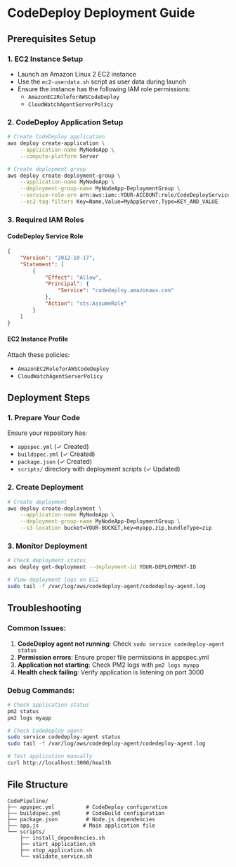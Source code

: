 # CodeDeploy Deployment Guide

## Prerequisites Setup

### 1. EC2 Instance Setup
- Launch an Amazon Linux 2 EC2 instance
- Use the `ec2-userdata.sh` script as user data during launch
- Ensure the instance has the following IAM role permissions:
  - `AmazonEC2RoleforAWSCodeDeploy`
  - `CloudWatchAgentServerPolicy`

### 2. CodeDeploy Application Setup
```bash
# Create CodeDeploy application
aws deploy create-application \
    --application-name MyNodeApp \
    --compute-platform Server

# Create deployment group
aws deploy create-deployment-group \
    --application-name MyNodeApp \
    --deployment-group-name MyNodeApp-DeploymentGroup \
    --service-role-arn arn:aws:iam::YOUR-ACCOUNT:role/CodeDeployServiceRole \
    --ec2-tag-filters Key=Name,Value=MyAppServer,Type=KEY_AND_VALUE
```

### 3. Required IAM Roles

#### CodeDeploy Service Role
```json
{
    "Version": "2012-10-17",
    "Statement": [
        {
            "Effect": "Allow",
            "Principal": {
                "Service": "codedeploy.amazonaws.com"
            },
            "Action": "sts:AssumeRole"
        }
    ]
}
```

#### EC2 Instance Profile
Attach these policies:
- `AmazonEC2RoleforAWSCodeDeploy`
- `CloudWatchAgentServerPolicy`

## Deployment Steps

### 1. Prepare Your Code
Ensure your repository has:
- `appspec.yml` (✓ Created)
- `buildspec.yml` (✓ Created)
- `package.json` (✓ Created)
- `scripts/` directory with deployment scripts (✓ Updated)

### 2. Create Deployment
```bash
# Create deployment
aws deploy create-deployment \
    --application-name MyNodeApp \
    --deployment-group-name MyNodeApp-DeploymentGroup \
    --s3-location bucket=YOUR-BUCKET,key=myapp.zip,bundleType=zip
```

### 3. Monitor Deployment
```bash
# Check deployment status
aws deploy get-deployment --deployment-id YOUR-DEPLOYMENT-ID

# View deployment logs on EC2
sudo tail -f /var/log/aws/codedeploy-agent/codedeploy-agent.log
```

## Troubleshooting

### Common Issues:
1. **CodeDeploy agent not running**: Check `sudo service codedeploy-agent status`
2. **Permission errors**: Ensure proper file permissions in appspec.yml
3. **Application not starting**: Check PM2 logs with `pm2 logs myapp`
4. **Health check failing**: Verify application is listening on port 3000

### Debug Commands:
```bash
# Check application status
pm2 status
pm2 logs myapp

# Check CodeDeploy agent
sudo service codedeploy-agent status
sudo tail -f /var/log/aws/codedeploy-agent/codedeploy-agent.log

# Test application manually
curl http://localhost:3000/health
```

## File Structure
```
CodePipeline/
├── appspec.yml          # CodeDeploy configuration
├── buildspec.yml        # CodeBuild configuration  
├── package.json         # Node.js dependencies
├── app.js              # Main application file
└── scripts/
    ├── install_dependencies.sh
    ├── start_application.sh
    ├── stop_application.sh
    └── validate_service.sh
```